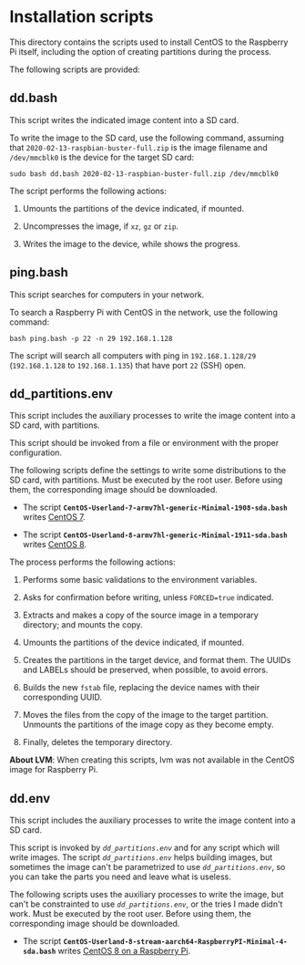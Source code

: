 # Installation scripts

This directory contains the scripts used to install CentOS to the Raspberry Pi itself, including the option of creating partitions during the process.

The following scripts are provided:

## dd.bash

This script writes the indicated image content into a SD card.

To write the image to the SD card, use the following command, assuming that `2020-02-13-raspbian-buster-full.zip` is the image filename and `/dev/mmcblk0` is the device for the target SD card:

    sudo bash dd.bash 2020-02-13-raspbian-buster-full.zip /dev/mmcblk0

The script performs the following actions:

 1. Umounts the partitions of the device indicated, if mounted.

 2. Uncompresses the image, if `xz`, `gz` or `zip`.

 3. Writes the image to the device, while shows the progress.

## ping.bash

This script searches for computers in your network.

To search a Raspberry Pi with CentOS in the network, use the following command:

    bash ping.bash -p 22 -n 29 192.168.1.128

The script will search all computers with ping in `192.168.1.128/29` (`192.168.1.128` to `192.168.1.135`) that have port `22` (SSH) open.

## dd_partitions.env

This script includes the auxiliary processes to write the image content into a SD card, with partitions.

This script should be invoked from a file or environment with the proper configuration.

The following scripts define the settings to write some distributions to the SD card, with partitions. Must be executed by the root user. Before using them, the corresponding image should be downloaded.

- The script **`CentOS-Userland-7-armv7hl-generic-Minimal-1908-sda.bash`** writes [CentOS 7](http://isoredirect.centos.org/altarch/7/isos/armhfp/).

- The script **`CentOS-Userland-8-armv7hl-generic-Minimal-1911-sda.bash`** writes [CentOS 8](http://isoredirect.centos.org/altarch/8/isos/armhfp/).

The process performs the following actions:

 1. Performs some basic validations to the environment variables.

 2. Asks for confirmation before writing, unless `FORCED=true` indicated.

 3. Extracts and makes a copy of the source image in a temporary directory; and mounts the copy.

 4. Umounts the partitions of the device indicated, if mounted.

 5. Creates the partitions in the target device, and format them. The UUIDs and LABELs should be preserved, when possible, to avoid errors.

 6. Builds the new `fstab` file, replacing the device names with their corresponding UUID.

 7. Moves the files from the copy of the image to the target partition. Unmounts the partitions of the image copy as they become empty.

 8. Finally, deletes the temporary directory.

**About LVM**: When creating this scripts, lvm was not available in the CentOS image for Raspberry Pi.

## dd.env

This script includes the auxiliary processes to write the image content into a SD card.

This script is invoked by *`dd_partitions.env`* and for any script which will write images. The script *`dd_partitions.env`* helps building images, but sometimes the image can't be parametrized to use *`dd_partitions.env`*, so you can take the parts you need and leave what is useless.

The following scripts uses the auxiliary processes to write the image, but can't be constrainted to use *`dd_partitions.env`*, or the tries I made didn't work. Must be executed by the root user. Before using them, the corresponding image should be downloaded.

- The script **`CentOS-Userland-8-stream-aarch64-RaspberryPI-Minimal-4-sda.bash`** writes [CentOS 8 on a Raspberry Pi](https://people.centos.org/pgreco/CentOS-Userland-8-stream-aarch64-RaspberryPI-Minimal-4/).

